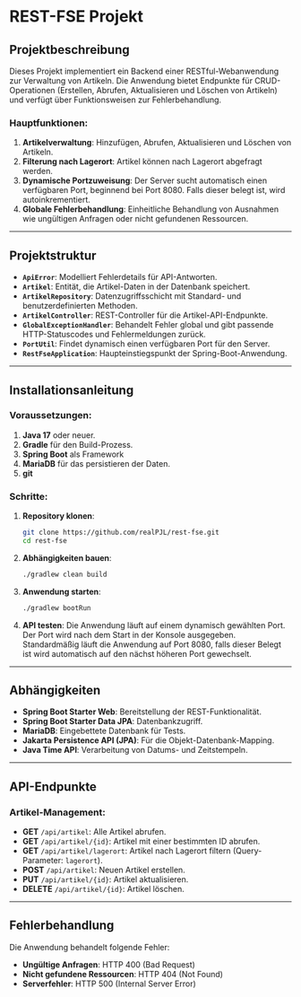 
# REST-FSE Projekt

## Projektbeschreibung

Dieses Projekt implementiert ein Backend einer RESTful-Webanwendung zur Verwaltung von Artikeln. Die Anwendung bietet Endpunkte für CRUD-Operationen (Erstellen, Abrufen, Aktualisieren und Löschen von Artikeln) und verfügt über Funktionsweisen zur Fehlerbehandlung.

### Hauptfunktionen:
1. **Artikelverwaltung**: Hinzufügen, Abrufen, Aktualisieren und Löschen von Artikeln.
2. **Filterung nach Lagerort**: Artikel können nach Lagerort abgefragt werden.
3. **Dynamische Portzuweisung**: Der Server sucht automatisch einen verfügbaren Port, beginnend bei Port 8080. Falls dieser belegt ist, wird autoinkrementiert.
4. **Globale Fehlerbehandlung**: Einheitliche Behandlung von Ausnahmen wie ungültigen Anfragen oder nicht gefundenen Ressourcen.

---

## Projektstruktur

- **`ApiError`**: Modelliert Fehlerdetails für API-Antworten.
- **`Artikel`**: Entität, die Artikel-Daten in der Datenbank speichert.
- **`ArtikelRepository`**: Datenzugriffsschicht mit Standard- und benutzerdefinierten Methoden.
- **`ArtikelController`**: REST-Controller für die Artikel-API-Endpunkte.
- **`GlobalExceptionHandler`**: Behandelt Fehler global und gibt passende HTTP-Statuscodes und Fehlermeldungen zurück.
- **`PortUtil`**: Findet dynamisch einen verfügbaren Port für den Server.
- **`RestFseApplication`**: Haupteinstiegspunkt der Spring-Boot-Anwendung.

---

## Installationsanleitung

### Voraussetzungen:
1. **Java 17** oder neuer.
2. **Gradle** für den Build-Prozess.
3. **Spring Boot** als Framework
4. **MariaDB** für das persistieren der Daten.
5. **git**

### Schritte:
1. **Repository klonen**:
   ```bash
   git clone https://github.com/realPJL/rest-fse.git
   cd rest-fse
   ```
2. **Abhängigkeiten bauen**:
   ```bash
   ./gradlew clean build
   ```
3. **Anwendung starten**:
   ```bash
   ./gradlew bootRun
   ```
4. **API testen**:
   Die Anwendung läuft auf einem dynamisch gewählten Port. Der Port wird nach dem Start in der Konsole ausgegeben. Standardmäßig läuft die Anwendung auf Port 8080, falls dieser Belegt ist wird automatisch auf den nächst höheren Port gewechselt.

---

## Abhängigkeiten

- **Spring Boot Starter Web**: Bereitstellung der REST-Funktionalität.
- **Spring Boot Starter Data JPA**: Datenbankzugriff.
- **MariaDB**: Eingebettete Datenbank für Tests.
- **Jakarta Persistence API (JPA)**: Für die Objekt-Datenbank-Mapping.
- **Java Time API**: Verarbeitung von Datums- und Zeitstempeln.

---

## API-Endpunkte

### Artikel-Management:
- **GET** `/api/artikel`: Alle Artikel abrufen.
- **GET** `/api/artikel/{id}`: Artikel mit einer bestimmten ID abrufen.
- **GET** `/api/artikel/lagerort`: Artikel nach Lagerort filtern (Query-Parameter: `lagerort`).
- **POST** `/api/artikel`: Neuen Artikel erstellen.
- **PUT** `/api/artikel/{id}`: Artikel aktualisieren.
- **DELETE** `/api/artikel/{id}`: Artikel löschen.

---

## Fehlerbehandlung

Die Anwendung behandelt folgende Fehler:
- **Ungültige Anfragen**: HTTP 400 (Bad Request)
- **Nicht gefundene Ressourcen**: HTTP 404 (Not Found)
- **Serverfehler**: HTTP 500 (Internal Server Error)
